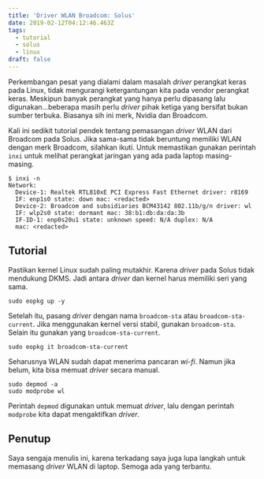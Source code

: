 ```yaml
---
title: 'Driver WLAN Broadcom: Solus'
date: 2019-02-12T04:12:46.463Z
tags:
  - tutorial
  - solus
  - linux
draft: false
---
```

Perkembangan pesat yang dialami dalam masalah *driver* perangkat keras pada Linux, tidak mengurangi ketergantungan kita pada vendor perangkat keras. Meskipun banyak perangkat yang hanya perlu dipasang lalu digunakan...beberapa masih perlu *driver* pihak ketiga yang bersifat bukan sumber terbuka. Biasanya sih ini merk, Nvidia dan Broadcom.

Kali ini sedikit tutorial pendek tentang pemasangan *driver* WLAN dari Broadcom pada Solus. Jika sama-sama tidak beruntung memiliki WLAN dengan merk Broadcom, silahkan ikuti. Untuk memastikan gunakan perintah `inxi` untuk melihat perangkat jaringan yang ada pada laptop masing-masing.

```
$ inxi -n
Network:
  Device-1: Realtek RTL810xE PCI Express Fast Ethernet driver: r8169 
  IF: enp1s0 state: down mac: <redacted> 
  Device-2: Broadcom and subsidiaries BCM43142 802.11b/g/n driver: wl 
  IF: wlp2s0 state: dormant mac: 38:b1:db:da:da:3b 
  IF-ID-1: enp0s20u1 state: unknown speed: N/A duplex: N/A 
  mac: <redacted>
```

## Tutorial

Pastikan kernel Linux sudah paling mutakhir. Karena *driver* pada Solus tidak mendukung DKMS. Jadi antara *driver* dan kernel harus memiliki seri yang sama.

```
sudo eopkg up -y
```

Setelah itu, pasang *driver* dengan nama `broadcom-sta` atau `broadcom-sta-current`. Jika menggunakan kernel versi stabil, gunakan `broadcom-sta`. Selain itu gunakan yang `broadcom-sta-current`.

```
sudo eopkg it broadcom-sta-current
```

Seharusnya WLAN sudah dapat menerima pancaran *wi-fi*. Namun jika belum, kita bisa memuat *driver* secara manual.

```
sudo depmod -a
sudo modprobe wl
```

Perintah `depmod` digunakan untuk memuat *driver*, lalu dengan perintah `modprobe` kita dapat mengaktifkan *driver*.

## Penutup

Saya sengaja menulis ini, karena terkadang saya juga lupa langkah untuk memasang *driver* WLAN di laptop. Semoga ada yang terbantu.
